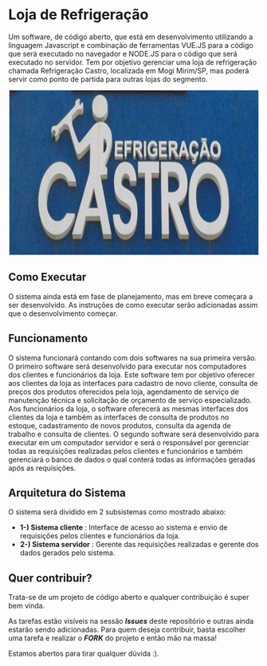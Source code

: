 # Loja de Refrigeração

Um software, de código aberto, que está em desenvolvimento utilizando a linguagem Javascript e combinação de ferramentas VUE.JS para a código que será executado no navegador e NODE.JS para o código que será executado no servidor. Tem por objetivo gerenciar uma loja de refrigeração chamada Refrigeração Castro, localizada em Mogi Mirim/SP, mas poderá servir como ponto de partida para outras lojas do segmento.

<p align="center">
  <img width="500" height="330" src="imagens/logo.png">
</p>

## Como Executar

O sistema ainda está em fase de planejamento, mas em breve começara a ser desenvolvido. As instruções de como executar serão adicionadas assim que o desenvolvimento começar.

## Funcionamento

O sistema funcionará contando com dois softwares na sua primeira versão. O primeiro software será desenvolvido para executar nos computadores dos clientes e funcionários da loja. Este software tem por objetivo oferecer aos clientes da loja as interfaces para cadastro de novo cliente, consulta de preços dos produtos oferecidos pela loja, agendamento de serviço de manutenção técnica e solicitação de orçamento de serviço especializado. Aos funcionários da loja, o software oferecerá as mesmas interfaces dos clientes da loja e também as interfaces de consulta de produtos no estoque, cadastramento de novos produtos, consulta da agenda de trabalho e consulta de clientes. O segundo software será desenvolvido para executar em um computador servidor e será o responsável por gerenciar todas as requisições realizadas pelos clientes e funcionários e também gerenciará o banco de dados o qual conterá todas as informações geradas após as requisições.

## Arquitetura do Sistema

O sistema será dividido em 2 subsistemas como mostrado abaixo:

- **1-) Sistema cliente**        : Interface de acesso ao sistema e envio de requisições pelos clientes e funcionários da loja.
- **2-) Sistema servidor**       : Gerente das requisições realizadas e gerente dos dados gerados pelo sistema.

## Quer contribuir?

Trata-se de um projeto de código aberto e qualquer contribuição é super bem vinda.

As tarefas estão visíveis na sessão **_Issues_** deste repositório e outras ainda estarão sendo adicionadas. Para quem deseja contribuir, basta escolher uma tarefa e realizar o **_FORK_** do projeto e então mão na massa!

Estamos abertos para tirar qualquer dúvida :).
